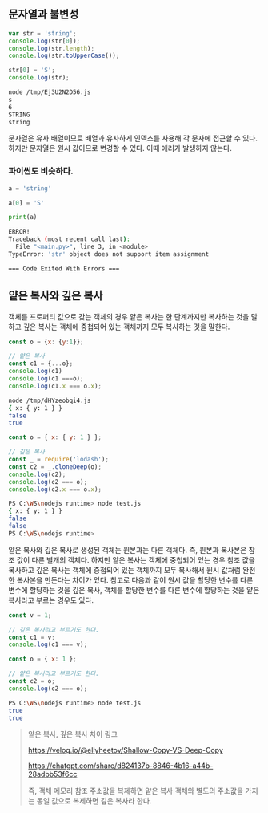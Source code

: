 ## 문자열과 불변성
```javascript
var str = 'string';
console.log(str[0]);
console.log(str.length);
console.log(str.toUpperCase());

str[0] = 'S';
console.log(str);
```

```bash
node /tmp/Ej3U2N2D56.js
s
6
STRING
string
```

문자열은 유사 배열이므로 배열과 유사하게 인덱스를 사용해 각 문자에 접근할 수 있다.
하지만 문자열은 원시 값이므로 변경할 수 있다.
이때 에러가 발생하지 않는다.


### 파이썬도 비슷하다.
```python
a = 'string'

a[0] = 'S'

print(a)
```

```bash
ERROR!
Traceback (most recent call last):
  File "<main.py>", line 3, in <module>
TypeError: 'str' object does not support item assignment

=== Code Exited With Errors ===
```


## 얕은 복사와 깊은 복사
객체를 프로퍼티 값으로 갖는 객체의 경우 얕은 복사는 한 단계까지만 복사하는 것을 말하고 깊은 복사는 객체에 중첩되어 있는 객체까지 모두 복사하는 것을 말한다.

```javascript
const o = {x: {y:1}};

// 얕은 복사
const c1 = {...o};
console.log(c1)
console.log(c1 ===o);
console.log(c1.x === o.x);
```

```bash
node /tmp/dHYzeobqi4.js
{ x: { y: 1 } }
false
true
```

```javascript
const o = { x: { y: 1 } };

// 깊은 복사
const _ = require('lodash');
const c2 = _.cloneDeep(o);
console.log(c2);
console.log(c2 === o);
console.log(c2.x === o.x);
```

```bash
PS C:\WS\nodejs runtime> node test.js
{ x: { y: 1 } }
false
false
PS C:\WS\nodejs runtime> 
```

얕은 복사와 깊은 복사로 생성된 객체는 원본과는 다른 객체다.
즉, 원본과 복사본은 참조 값이 다른 별개의 객체다.
하지만 얕은 복사는 객체에 중첩되어 있는 경우 참조 값을 복사하고 깊은 복사는 객체에 중첩되어 있는 객체까지 모두 복사해서 원시 값처럼 완전한 복사본을 만든다는 차이가 있다.
참고로 다음과 같이 원시 값을 할당한 변수를 다른 변수에 할당하는 것을 깊은 복사, 객체를 할당한 변수를 다른 변수에 할당하는 것을 얕은 복사라고 부르는 경우도 있다.

```javascript
const v = 1;

// 깊은 복사라고 부르기도 한다.
const c1 = v;
console.log(c1 === v);

const o = { x: 1 };

// 얕은 복사라고 부르기도 한다.
const c2 = o;
console.log(c2 === o);
```

```bash
PS C:\WS\nodejs runtime> node test.js
true
true
```

> 얕은 복사, 깊은 복사 차이 링크
> 
> <https://velog.io/@ellyheetov/Shallow-Copy-VS-Deep-Copy>
>
> <https://chatgpt.com/share/d824137b-8846-4b16-a44b-28adbb53f6cc>
>
> 즉, 객체 메모리 참조 주소값을 복제하면 얕은 복사
> 객체와 별도의 주소값을 가지는 동일 값으로 복제하면 깊은 복사라 한다.
